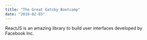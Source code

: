 ```yaml
---
title: "The Great Gatsby Bootcamp"
date: "2019-02-03"
---
```


ReactJS is an amazing library to build user interfaces developed by Facebook Inc.
